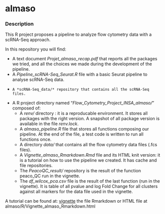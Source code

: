 # almaso

### Description
This R project proposes a pipeline to analyze flow cytometry data with a scRNA-Seq approach. 

In this repository you will find:

*	A text document *Projet_almaso_recap.pdf* that reports all the packages we tried, and all the choices we made during the development of the pipeline.
*	A *Pipeline_scRNA-Seq_Seurat.R* file with a basic Seurat pipeline to analyse scRNA-Seq data.
*     A *scRNA-Seq_data/* repository that contains all the scRNA-Seq files. 
*	A R project directory named “*Flow_Cytometry_Project_INSA_almaso/*” composed of:
       *	A *renv/* directory : it is a reproducable environment. It stores all packages with the right version. A snapshot of all package version is available in the file *renv.lock*. 
       *	A *almaso_pipeline.R* file that stores all functions composing our pipeline. At the end of the file, a test code is written to run all functions once.
       *    A directory  *data/* that contains all the flow cytometry data files (.fcs files). 
       *	A *Vignette_almaso_Rmarkdown.Rmd* file and its HTML knit version: it is a tutorial on how to use the pipeline we created. It has cache and file repositories. 
       *	The *PeacoQC_result/* repository is the result of the function peaco_QC run in the vignette. 
       *	The *df_wilcox_pca.csv* file is the result of the last function (run in the vignette). It is table of all pvalue and log Fold Change for all clusters against all markers for the data file used in the vignette.


A tutorial can be found at: [vignette](almaso/R/Vignette_almaso_Rmarkdown.Rmd) the file Rmarkdown or HTML file at almaso/R/Vignette_almaso_Rmarkdown.html
